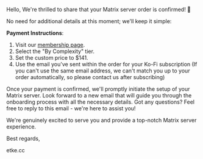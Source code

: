 Hello,
We're thrilled to share that your Matrix server order is confirmed! 🎉

No need for additional details at this moment; we'll keep it simple:

**Payment Instructions**:

1. Visit our [membership page](https://etke.cc/membership).
2. Select the "By Complexity" tier.
3. Set the custom price to $141.
4. Use the email you've sent within the order for your Ko-Fi subscription (If you can't use the same email address, we can't match you up to your order automatically, so please contact us after subscribing)

Once your payment is confirmed, we'll promptly initiate the setup of your Matrix server. Look forward to a new email that will guide you through the onboarding process with all the necessary details.
Got any questions? Feel free to reply to this email - we're here to assist you!

We're genuinely excited to serve you and provide a top-notch Matrix server experience.

Best regards,

etke.cc